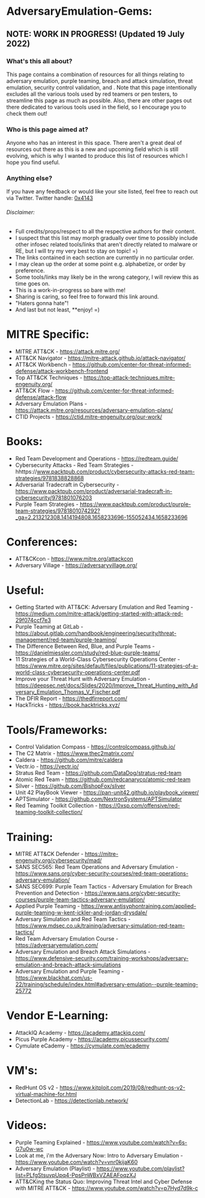 # AdversaryEmulation-Gems:

## NOTE: WORK IN PROGRESS! (Updated 19 July 2022)


### What's this all about?
This page contains a combination of resources for all things relating to adversary emulation, purple teaming, breach and attack simulation, threat emulation, security control validation, and <insert newer buzz words here>. Note that this page intentionally excludes all the various tools used by red teamers or pen testers, to streamline this page as much as possible. Also, there are other pages out there dedicated to various tools used in the field, so I encourage you to check them out! 


### Who is this page aimed at?
Anyone who has an interest in this space. There aren't a great deal of resources out there as this is a new and upcoming field which is still evolving, which is why I wanted to produce this list of resources which I hope you find useful. 


### Anything else?
If you have any feedback or would like your site listed, feel free to reach out via Twitter.
Twitter handle: [0x4143](https://twitter.com/0x4143)


###### Disclaimer: 
* Full credits/props/respect to all the respective authors for their content.
* I suspect that this list may morph gradually over time to possibly include other infosec related tools/links that aren't directly related to malware or RE, but I will try my very best to stay on topic!  =)
* The links contained in each section are currently in no particular order. 
* I may clean up the order at some point e.g. alphabetize, or order by preference. 
* Some tools/links may likely be in the wrong category, I will review this as time goes on. 
* This is a work-in-progress so bare with me! 
* Sharing is caring, so feel free to forward this link around. 
* "Haters gonna hate"!
* And last but not least, **enjoy! =)




# MITRE Specific:
* MITRE ATT&CK - https://attack.mitre.org/
* ATT&CK Navigator - https://mitre-attack.github.io/attack-navigator/
* ATT&CK Workbench - https://github.com/center-for-threat-informed-defense/attack-workbench-frontend
* Top ATT&CK Techniques - https://top-attack-techniques.mitre-engenuity.org/
* ATT&CK Flow - https://github.com/center-for-threat-informed-defense/attack-flow
* Adversary Emulation Plans - https://attack.mitre.org/resources/adversary-emulation-plans/
* CTID Projects - https://ctid.mitre-engenuity.org/our-work/



# Books: 
* Red Team Development and Operations - https://redteam.guide/
* Cybersecurity Attacks - Red Team Strategies - hhttps://www.packtpub.com/product/cybersecurity-attacks-red-team-strategies/9781838828868
* Adversarial Tradecraft in Cybersecurity - https://www.packtpub.com/product/adversarial-tradecraft-in-cybersecurity/9781801076203
* Purple Team Strategies - https://www.packtpub.com/product/purple-team-strategies/9781801074292?_ga=2.213212308.1414194808.1658233696-155052434.1658233696


# Conferences:
* ATT&CKcon - https://www.mitre.org/attackcon
* Adversary Village - https://adversaryvillage.org/



# Useful:
* Getting Started with ATT&CK: Adversary Emulation and Red Teaming - https://medium.com/mitre-attack/getting-started-with-attack-red-29f074ccf7e3
* Purple Teaming at GitLab - https://about.gitlab.com/handbook/engineering/security/threat-management/red-team/purple-teaming/
* The Difference Between Red, Blue, and Purple Teams - https://danielmiessler.com/study/red-blue-purple-teams/
* 11 Strategies of a World-Class Cybersecurity Operations Center - https://www.mitre.org/sites/default/files/publications/11-strategies-of-a-world-class-cybersecurity-operations-center.pdf
* Improve your Threat Hunt with Adversary Emulation - https://deepsec.net/docs/Slides/2020/Improve_Threat_Hunting_with_Adversary_Emulation_Thomas_V_Fischer.pdf
* The DFIR Report - https://thedfirreport.com/
* HackTricks - https://book.hacktricks.xyz/



# Tools/Frameworks:
* Control Validation Compass - https://controlcompass.github.io/
* The C2 Matrix - https://www.thec2matrix.com/
* Caldera - https://github.com/mitre/caldera
* Vectr.io - https://vectr.io/
* Stratus Red Team - https://github.com/DataDog/stratus-red-team
* Atomic Red Team - https://github.com/redcanaryco/atomic-red-team
* Silver - https://github.com/BishopFox/sliver
* Unit 42 PlayBook Viewer - https://pan-unit42.github.io/playbook_viewer/
* APTSimulator - https://github.com/NextronSystems/APTSimulator
* Red Teaming Toolkit Collection - https://0xsp.com/offensive/red-teaming-toolkit-collection/



# Training:
* MITRE ATT&CK Defender - https://mitre-engenuity.org/cybersecurity/mad/
* SANS SEC565: Red Team Operations and Adversary Emulation - https://www.sans.org/cyber-security-courses/red-team-operations-adversary-emulation/
* SANS SEC699: Purple Team Tactics - Adversary Emulation for Breach Prevention and Detection - https://www.sans.org/cyber-security-courses/purple-team-tactics-adversary-emulation/
* Applied Purple Teaming - https://www.antisyphontraining.com/applied-purple-teaming-w-kent-ickler-and-jordan-drysdale/
* Adversary Simulation and Red Team Tactics - https://www.mdsec.co.uk/training/adversary-simulation-red-team-tactics/
* Red Team Adversary Emulation Course - https://adversaryemulation.com/
* Adversary Emulation and Breach Attack Simulations - https://www.defensive-security.com/training-workshops/adversary-emulation-and-breach-attack-simulations
* Adversary Emulation and Purple Teaming - https://www.blackhat.com/us-22/training/schedule/index.html#adversary-emulation--purple-teaming-25772



# Vendor E-Learning:
* AttackIQ Academy - https://academy.attackiq.com/
* Picus Purple Academy - https://academy.picussecurity.com/
* Cymulate eCademy - https://cymulate.com/ecademy



# VM's:
* RedHunt OS v2 - https://www.kitploit.com/2019/08/redhunt-os-v2-virtual-machine-for.html
* DetectionLab - https://detectionlab.network/



# Videos:
* Purple Teaming Explained - https://www.youtube.com/watch?v=6s-G7u0w-wc
* Look at me, i'm the Adversary Now: Intro to Adversary Emulation - https://www.youtube.com/watch?v=vnr0kijaK60
* Adversary Emulation (Playlist) - https://www.youtube.com/playlist?list=PLfgStsuvpUpq4-PpsPnWBxVZAEAFoqzXJ
* ATT&CKing the Status Quo: Improving Threat Intel and Cyber Defense with MITRE ATT&CK - https://www.youtube.com/watch?v=p7Hyd7d9k-c

